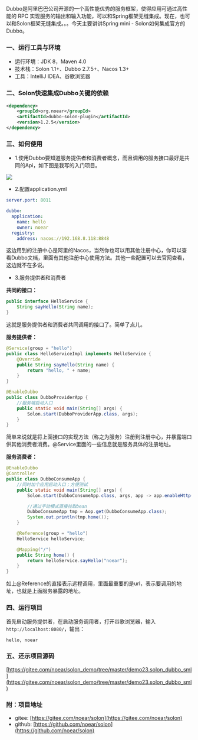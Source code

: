 Dubbo是阿里巴巴公司开源的一个高性能优秀的服务框架，使得应用可通过高性能的 RPC 实现服务的输出和输入功能，可以和Spring框架无缝集成。现在，也可以和Solon框架无缝集成。。。今天主要讲讲Spring mini - Solon如何集成官方的Dubbo。


### 一、运行工具与环境
* 运行环境：JDK 8，Maven 4.0
* 技术栈：Solon 1.1+、Dubbo 2.7.5+、Nacos 1.3+
* 工具：IntelliJ IDEA、谷歌浏览器

### 二、Solon快速集成Dubbo关键的依赖
```xml
<dependency>
    <groupId>org.noear</groupId>
    <artifactId>dubbo-solon-plugin</artifactId>
    <version>1.2.5</version>
</dependency>
```

### 三、如何使用
* 1.使用Dubbo要知道服务提供者和消费者概念，而且调用的服务接口最好是共同的Api，如下图是我写的入门项目。

![](/img/6199f6ddec0e44fa8099d5b42ce8aa88.png)

* 2.配置application.yml

```yml
server.port: 8011

dubbo:
  application:
    name: hello
    owner: noear
  registry:
    address: nacos://192.168.8.118:8848
```

这边用到的注册中心是阿里的Nacos，当然你也可以用其他注册中心，你可以查看Dubbo文档，里面有其他注册中心使用方法。其他一些配置可以去官网查看，这边就不在多说。

* 3.服务提供者和消费者

**共同的接口：**

```java
public interface HelloService {
    String sayHello(String name);
}
```

这就是服务提供者和消费者共同调用的接口了。简单了点儿。

**服务提供者：**

```java
@Service(group = "hello")
public class HelloServiceImpl implements HelloService {
    @Override
    public String sayHello(String name) {
        return "hello, " + name;
    }
}

@EnableDubbo
public class DubboProviderApp {
    //服务端启动入口
    public static void main(String[] args) {
        Solon.start(DubboProviderApp.class, args);
    }
}
```

简单来说就是将上面接口的实现方法（称之为服务）注册到注册中心，并暴露端口供其他消费者消费。@Service里面的一些信息就是服务具体的注册地址。

**服务消费者：**

```java
@EnableDubbo
@Controller
public class DubboConsumeApp {
    //同时加个应用启动入口；方便测试
    public static void main(String[] args) {
        Solon.start(DubboConsumeApp.class, args, app -> app.enableHttp(false));

        //通过手动模式直接拉取bean
        DubboConsumeApp tmp = Aop.get(DubboConsumeApp.class);
        System.out.println(tmp.home());
    }

    @Reference(group = "hello")
    HelloService helloService;

    @Mapping("/")
    public String home() {
        return helloService.sayHello("noear");
    }
}
```

如上@Reference的直接表示远程调用，里面最重要的是url，表示要调用的地址，也就是上面服务暴露的地址。


### 四、运行项目
首先启动服务提供者，在启动服务调用者，打开谷歌浏览器，输入 `http://localhost:8080/`，输出：
```
hello, noear
```

### 五、还示项目源码

[https://gitee.com/noear/solon_demo/tree/master/demo23.solon_dubbo_sml](https://gitee.com/noear/solon_demo/tree/master/demo23.solon_dubbo_sml)




### 附：项目地址

* gitee:  [https://gitee.com/noear/solon](https://gitee.com/noear/solon)
* github:  [https://github.com/noear/solon](https://github.com/noear/solon)



